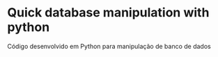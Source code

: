 # Quick database manipulation with python
Código desenvolvido em Python para manipulação de banco de dados
